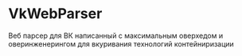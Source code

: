 # VkWebParser
Веб парсер для ВК написанный с максимальным оверхедом и оверинженерингом для вкуривания технологий контейниризации
